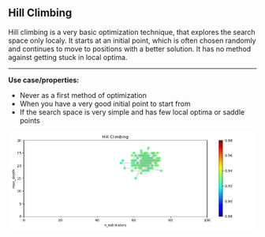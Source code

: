 ## Hill Climbing

Hill climbing is a very basic optimization technique, that explores the search space only localy. It starts at an initial point, which is often chosen randomly and continues to move to positions with a better solution. It has no method against getting stuck in local optima.

---

**Use case/properties:**
- Never as a first method of optimization
- When you have a very good initial point to start from
- If the search space is very simple and has few local optima or saddle points

<p align="center">
<img src="./plots/search_path_Hill Climbing.png" width="1200"/>
</p>
